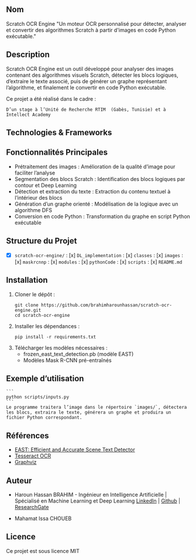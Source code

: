## Nom

Scratch OCR Engine
"Un moteur OCR personnalisé pour détecter, analyser et convertir des algorithmes Scratch à partir d'images en code Python exécutable."

## Description

Scratch OCR Engine est un outil développé pour analyser des images contenant des algorithmes visuels Scratch, détecter les blocs logiques, d’extraire le texte associé, puis de générer un graphe représentant l’algorithme, et finalement le convertir en code Python exécutable.

Ce projet a été réalisé dans le cadre :

    D’un stage à l’Unité de Recherche RTIM  (Gabès, Tunisie) et à Intellect Academy

## Technologies & Frameworks

## Fonctionnalités Principales

- Prétraitement des images : Amélioration de la qualité d’image pour faciliter l’analyse
- Segmentation des blocs Scratch : Identification des blocs logiques par contour et Deep Learning
- Détection et extraction du texte : Extraction du contenu textuel à l’intérieur des blocs
- Génération d’un graphe orienté : Modélisation de la logique avec un algorithme DFS
- Conversion en code Python : Transformation du graphe en script Python exécutable

## Structure du Projet

- [x] `scratch-ocr-engine/` :
      [x] `DL_implementation` :
      [x] `classes` :
      [x] `images` :
      [x] `maskrcnnp` :
      [x] `modules` :
      [x] `pythonCode` :
      [x] `scripts` :
      [x] `README.md`

## Installation

1. Cloner le dépôt :
   ```
   git clone https://github.com/brahimharounhassan/scratch-ocr-engine.git
   cd scratch-ocr-engine
   ```
2. Installer les dépendances :
   ```
   pip install -r requirements.txt
   ```
3. Télécharger les modèles nécessaires :
   - frozen_east_text_detection.pb (modèle EAST)
   - Modèles Mask R-CNN pré-entraînés

## Exemple d’utilisation

    ```
    python scripts/inputs.py
    ```
    Le programme traitera l’image dans le répertoire `images/`, détectera les blocs, extraira le texte, générera un graphe et produira un fichier Python correspondant.

## Références

- [EAST: Efficient and Accurate Scene Text Detector](https://arxiv.org/abs/1704.03155)
- [Tesseract OCR](https://github.com/tesseract-ocr/tesseract)
- [Graphviz](https://graphviz.org/)

## Auteur

- Haroun Hassan BRAHIM - Ingénieur en Intelligence Artificielle | Spécialisé en Machine Learning et Deep Learning
  [LinkedIn](www.linkedin.com/in/brahimharounhassan/) | [Github](https://github.com/brahimharounhassan) | [ResearchGate](https://www.researchgate.net/profile/Haroun-Hassan-Brahim)

- Mahamat Issa CHOUEB

## Licence

Ce projet est sous licence MIT

